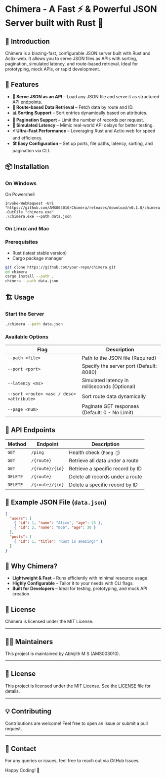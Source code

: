 # Chimera - A Fast ⚡ & Powerful JSON Server built with Rust 🦀

## 🔱 Introduction

Chimera is a blazing-fast, configurable JSON server built with Rust and Actix-web. It allows you to serve JSON files as APIs with sorting, pagination, simulated latency, and route-based retrieval. Ideal for prototyping, mock APIs, or rapid development.

## 🚀 Features

- **📂 Serve JSON as an API** – Load any JSON file and serve it as structured API endpoints.
- **📌 Route-based Data Retrieval** – Fetch data by route and ID.
- **📊 Sorting Support** – Sort entries dynamically based on attributes.
- **📑 Pagination Support** – Limit the number of records per request.
- **🐌 Simulated Latency** – Mimic real-world API delays for better testing.
- **⚡ Ultra-Fast Performance** – Leveraging Rust and Actix-web for speed and efficiency.
- **🛠️ Easy Configuration** – Set up ports, file paths, latency, sorting, and pagination via CLI.

## 📦 Installation

### On Windows

On Powershell
```
Invoke-WebRequest -Uri "https://github.com/AMS003010/Chimera/releases/download/v0.1.0/chimera.exe" -OutFile "chimera.exe"
.\chimera.exe --path data.json
```

### On Linux and Mac

### Prerequisites

- Rust (latest stable version)
- Cargo package manager

```sh
git clone https://github.com/your-repo/chimera.git
cd chimera
cargo install --path .
chimera --path data.json
```

## 🏗️ Usage

### Start the Server

```sh
./chimera --path data.json
```

### Available Options

| Flag             | Description                                      |
|-----------------|--------------------------------------------------|
| `--path <file>`  | Path to the JSON file (Required)               |
| `--port <port>`  | Specify the server port (Default: 8080)        |
| `--latency <ms>` | Simulated latency in milliseconds (Optional)   |
| `--sort <route> <asc / desc> <attribute>` | Sort route data dynamically |
| `--page <num>`   | Paginate GET responses (Default: 0 - No Limit) |

## 📡 API Endpoints

| Method   | Endpoint        | Description                      |
| -------- | --------------- | -------------------------------- |
| `GET`    | `/ping`         | Health check (`Pong 🏓`)         |
| `GET`    | `/{route}`      | Retrieve all data under a route  |
| `GET`    | `/{route}/{id}` | Retrieve a specific record by ID |
| `DELETE` | `/{route}`      | Delete all records under a route |
| `DELETE` | `/{route}/{id}` | Delete a specific record by ID   |

## 📜 Example JSON File (`data.json`)

```json
{
  "users": [
    { "id": 1, "name": "Alice", "age": 25 },
    { "id": 2, "name": "Bob", "age": 30 }
  ],
  "posts": [
    { "id": 1, "title": "Rust is amazing!" }
  ]
}
```

## 🌟 Why Chimera?

- **Lightweight & Fast** – Runs efficiently with minimal resource usage.
- **Highly Configurable** – Tailor it to your needs with CLI flags.
- **Built for Developers** – Ideal for testing, prototyping, and mock API creation.

## 📜 License

Chimera is licensed under the MIT License.

---

## 👨‍💻 Maintainers
This project is maintained by Abhijith M S (AMS003010).

---

## 📜 License
This project is licensed under the MIT License. See the [LICENSE](LICENSE) file for details.

---

## 💡 Contributing
Contributions are welcome! Feel free to open an issue or submit a pull request.

---

## 📩 Contact
For any queries or issues, feel free to reach out via GitHub Issues.

Happy Coding! 🚀

